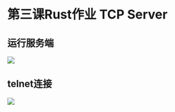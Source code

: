 # 第三课Rust作业 TCP Server


## 运行服务端
![](https://s3.bmp.ovh/imgs/2021/10/789279119d495d7f.jpg)


## telnet连接
![](https://s3.bmp.ovh/imgs/2021/10/77fab1838e6e8d32.jpg)